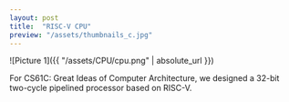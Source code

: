 ```yaml
---
layout: post
title:  "RISC-V CPU"
preview: "/assets/thumbnails_c.jpg"
---
```


![Picture 1]({{ "/assets/CPU/cpu.png" | absolute_url }})	

For CS61C: Great Ideas of Computer Architecture, we designed a 32-bit two-cycle pipelined processor based on RISC-V.

